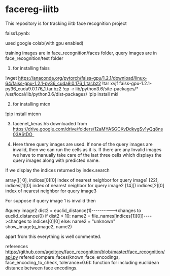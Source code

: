 # facereg-iiitb
This repository is for tracking iiitb face recognition project

 faiss1.pynb:
 
 used google colab(with gpu enabled)

training images are in   face_recognition/faces folder,
query images are in      face_recognition/test folder

1. for installing faiss

!wget https://anaconda.org/pytorch/faiss-gpu/1.2.1/download/linux-64/faiss-gpu-1.2.1-py36_cuda9.0.176_1.tar.bz2
!tar xvjf faiss-gpu-1.2.1-py36_cuda9.0.176_1.tar.bz2
!cp -r lib/python3.6/site-packages/* /usr/local/lib/python3.6/dist-packages/
!pip install mkl

2. for installing mtcn

!pip install mtcnn

3. facenet_keras.h5  downloaded from
https://drive.google.com/drive/folders/12aMYASGCKvDdkygSv1yQq8ns03AStDO_

4. Here three query images are used. If none of the query images are invalid, then we can run the cells as it is. If there are any Invalid images we have to manually take care of the last three cells which displays the query images along with predicted name.

If we display the indices returned by index.search

array([[ 0],       indices[0][0]  index of nearest neighbor for query image1
       [22],       indices[1][0]  index of nearest neighbor for query image2
       [14]])      indices[2][0]  index of nearest neighbor for query image3

For suppose if query image 1 is invalid then

#query image2
dist2 = euclid_distance(1)---------->changes to euclid_distance(0) 
if dist2 < 10:
name2 = file_names[indices[1][0]]---->changes to indices[0][0]
else:
name2 = "unknown"
show_image(q_image2, name2) 


apart from this everything is well commented.

references
https://github.com/ageitgey/face_recognition/blob/master/face_recognition/api.py       refered compare_faces(known_face_encodings, face_encoding_to_check, tolerance=0.6):  function for including euclidean distance between face encodings.
